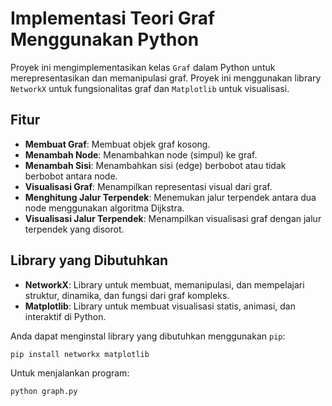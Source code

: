 # Implementasi Teori Graf Menggunakan Python

Proyek ini mengimplementasikan kelas `Graf` dalam Python untuk merepresentasikan dan memanipulasi graf. Proyek ini menggunakan library `NetworkX` untuk fungsionalitas graf dan `Matplotlib` untuk visualisasi.

## Fitur

*   **Membuat Graf**: Membuat objek graf kosong.
*   **Menambah Node**: Menambahkan node (simpul) ke graf.
*   **Menambah Sisi**: Menambahkan sisi (edge) berbobot atau tidak berbobot antara node.
*   **Visualisasi Graf**: Menampilkan representasi visual dari graf.
*   **Menghitung Jalur Terpendek**: Menemukan jalur terpendek antara dua node menggunakan algoritma Dijkstra.
*   **Visualisasi Jalur Terpendek**: Menampilkan visualisasi graf dengan jalur terpendek yang disorot.

## Library yang Dibutuhkan

*   **NetworkX**: Library untuk membuat, memanipulasi, dan mempelajari struktur, dinamika, dan fungsi dari graf kompleks.
*   **Matplotlib**: Library untuk membuat visualisasi statis, animasi, dan interaktif di Python.

Anda dapat menginstal library yang dibutuhkan menggunakan `pip`:

```bash
pip install networkx matplotlib
```

Untuk menjalankan program:

```bash
python graph.py
```

